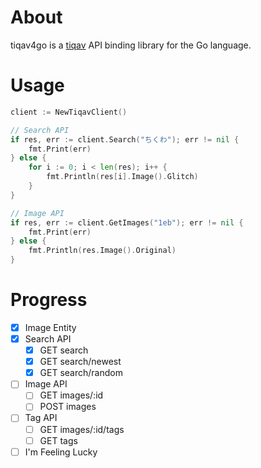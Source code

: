 # About
tiqav4go is a [tiqav](http://dev.tiqav.com/) API binding library for the Go language.

# Usage
```go
client := NewTiqavClient()

// Search API
if res, err := client.Search("ちくわ"); err != nil {
	fmt.Print(err)
} else {
	for i := 0; i < len(res); i++ {
		fmt.Println(res[i].Image().Glitch)
	}
}

// Image API
if res, err := client.GetImages("1eb"); err != nil {
	fmt.Print(err)
} else {
	fmt.Println(res.Image().Original)
}
```

# Progress
- [x] Image Entity
- [x] Search API
    - [x] GET search
    - [x] GET search/newest
    - [x] GET search/random
- [ ] Image API
    - [ ] GET images/:id
    - [ ] POST images
- [ ] Tag API
    - [ ] GET images/:id/tags
    - [ ] GET tags
- [ ] I'm Feeling Lucky
